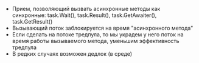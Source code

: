 - Прием, позволяющий вызвать асинхронные методы как синхронные:
	task.Wait(), task.Result(), task.GetAwaiter(), task.GetResult()
- Вызывающий поток заблокируется на время "асинхронного метода"
- Если сделать на потоке тредпула, то мы украдем у него поток на время работы вызываемого метода, уменьшим эффективность тредпула
- В редких случаях возможен дедлок (в среде)
	